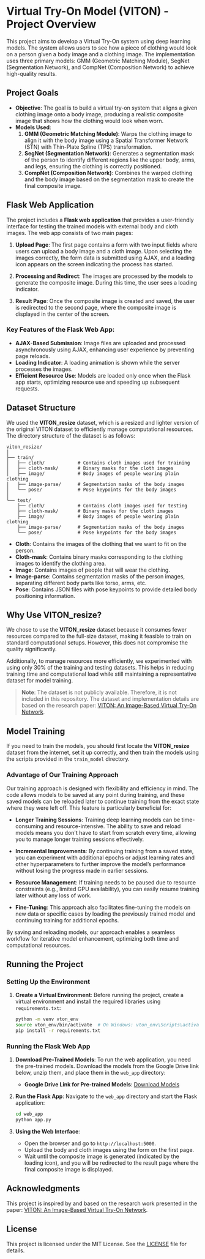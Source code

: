 # Virtual Try-On Model (VITON) - Project Overview

This project aims to develop a Virtual Try-On system using deep learning models. The system allows users to see how a piece of clothing would look on a person given a body image and a clothing image. The implementation uses three primary models: GMM (Geometric Matching Module), SegNet (Segmentation Network), and CompNet (Composition Network) to achieve high-quality results.

## Project Goals

- **Objective**: The goal is to build a virtual try-on system that aligns a given clothing image onto a body image, producing a realistic composite image that shows how the clothing would look when worn.
- **Models Used**:
  1. **GMM (Geometric Matching Module)**: Warps the clothing image to align it with the body image using a Spatial Transformer Network (STN) with Thin-Plate Spline (TPS) transformation.
  2. **SegNet (Segmentation Network)**: Generates a segmentation mask of the person to identify different regions like the upper body, arms, and legs, ensuring the clothing is correctly positioned.
  3. **CompNet (Composition Network)**: Combines the warped clothing and the body image based on the segmentation mask to create the final composite image.

## Flask Web Application

The project includes a **Flask web application** that provides a user-friendly interface for testing the trained models with external body and cloth images. The web app consists of two main pages:

1. **Upload Page**: The first page contains a form with two input fields where users can upload a body image and a cloth image. Upon selecting the images correctly, the form data is submitted using AJAX, and a loading icon appears on the screen indicating the process has started.
  
2. **Processing and Redirect**: The images are processed by the models to generate the composite image. During this time, the user sees a loading indicator.

3. **Result Page**: Once the composite image is created and saved, the user is redirected to the second page, where the composite image is displayed in the center of the screen.

### Key Features of the Flask Web App:

- **AJAX-Based Submission**: Image files are uploaded and processed asynchronously using AJAX, enhancing user experience by preventing page reloads.
- **Loading Indicator**: A loading animation is shown while the server processes the images.
- **Efficient Resource Use**: Models are loaded only once when the Flask app starts, optimizing resource use and speeding up subsequent requests.

## Dataset Structure

We used the **VITON_resize** dataset, which is a resized and lighter version of the original VITON dataset to efficiently manage computational resources. The directory structure of the dataset is as follows:

```
viton_resize/
│
├── train/
│   ├── cloth/            # Contains cloth images used for training
│   ├── cloth-mask/       # Binary masks for the cloth images
│   ├── image/            # Body images of people wearing plain clothing
│   ├── image-parse/      # Segmentation masks of the body images
│   └── pose/             # Pose keypoints for the body images
│
└── test/
    ├── cloth/            # Contains cloth images used for testing
    ├── cloth-mask/       # Binary masks for the cloth images
    ├── image/            # Body images of people wearing plain clothing
    ├── image-parse/      # Segmentation masks of the body images
    └── pose/             # Pose keypoints for the body images
```

- **Cloth**: Contains the images of the clothing that we want to fit on the person.
- **Cloth-mask**: Contains binary masks corresponding to the clothing images to identify the clothing area.
- **Image**: Contains images of people that will wear the clothing.
- **Image-parse**: Contains segmentation masks of the person images, separating different body parts like torso, arms, etc.
- **Pose**: Contains JSON files with pose keypoints to provide detailed body positioning information.

## Why Use VITON_resize?

We chose to use the **VITON_resize** dataset because it consumes fewer resources compared to the full-size dataset, making it feasible to train on standard computational setups. However, this does not compromise the quality significantly.

Additionally, to manage resources more efficiently, we experimented with using only 30% of the training and testing datasets. This helps in reducing training time and computational load while still maintaining a representative dataset for model training.

> **Note**: The dataset is not publicly available. Therefore, it is not included in this repository. The dataset and implementation details are based on the research paper: [VITON: An Image-Based Virtual Try-On Network](https://openaccess.thecvf.com/content_cvpr_2018/papers/Han_VITON_An_Image-Based_CVPR_2018_paper.pdf).

## Model Training

If you need to train the models, you should first locate the **VITON_resize** dataset from the internet, set it up correctly, and then train the models using the scripts provided in the `train_model` directory.


### Advantage of Our Training Approach

Our training approach is designed with flexibility and efficiency in mind. The code allows models to be saved at any point during training, and these saved models can be reloaded later to continue training from the exact state where they were left off. This feature is particularly beneficial for:

- **Longer Training Sessions**: Training deep learning models can be time-consuming and resource-intensive. The ability to save and reload models means you don't have to start from scratch every time, allowing you to manage longer training sessions effectively.
  
- **Incremental Improvements**: By continuing training from a saved state, you can experiment with additional epochs or adjust learning rates and other hyperparameters to further improve the model’s performance without losing the progress made in earlier sessions.

- **Resource Management**: If training needs to be paused due to resource constraints (e.g., limited GPU availability), you can easily resume training later without any loss of work.

- **Fine-Tuning**: This approach also facilitates fine-tuning the models on new data or specific cases by loading the previously trained model and continuing training for additional epochs.

By saving and reloading models, our approach enables a seamless workflow for iterative model enhancement, optimizing both time and computational resources.


## Running the Project

### Setting Up the Environment

1. **Create a Virtual Environment**: Before running the project, create a virtual environment and install the required libraries using `requirements.txt`:

   ```bash
   python -m venv vton_env
   source vton_env/bin/activate  # On Windows: vton_env\Scripts\activate
   pip install -r requirements.txt
   ```

### Running the Flask Web App

1. **Download Pre-Trained Models**: To run the web application, you need the pre-trained models. Download the models from the Google Drive link below, unzip them, and place them in the `web_app` directory:

   - **Google Drive Link for Pre-trained Models**: [Download Models](#)

2. **Run the Flask App**: Navigate to the `web_app` directory and start the Flask application:

   ```bash
   cd web_app
   python app.py
   ```

3. **Using the Web Interface**:
   - Open the browser and go to `http://localhost:5000`.
   - Upload the body and cloth images using the form on the first page.
   - Wait until the composite image is generated (indicated by the loading icon), and you will be redirected to the result page where the final composite image is displayed.

## Acknowledgments

This project is inspired by and based on the research work presented in the paper: [VITON: An Image-Based Virtual Try-On Network](https://openaccess.thecvf.com/content_cvpr_2018/papers/Han_VITON_An_Image-Based_CVPR_2018_paper.pdf).

## License
This project is licensed under the MIT License. See the [LICENSE](./LICENSE) file for details.